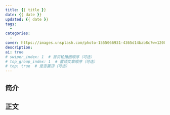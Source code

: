 ```yaml
---
title: {{ title }}
date: {{ date }}
updated: {{ date }}
tags:
  -
categories:
  -
cover: https://images.unsplash.com/photo-1555066931-4365d14bab8c?w=1200&h=600&fit=crop&crop=center
description:
ai: true
# swiper_index: 1  # 首页轮播图顺序（可选）
# top_group_index: 1  # 置顶文章顺序（可选）
# top: true  # 是否置顶（可选）
---
```


<!-- 在这里开始写文章内容 -->

## 简介

<!-- 文章简介 -->

## 正文

<!-- 文章正文内容 -->

